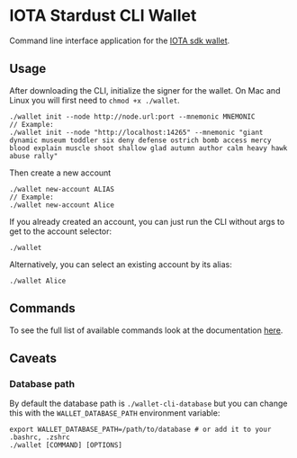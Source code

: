 # IOTA Stardust CLI Wallet

Command line interface application for the [IOTA sdk wallet](https://github.com/iotaledger/iota-sdk).

## Usage

After downloading the CLI, initialize the signer for the wallet. On Mac and Linux you will first need to `chmod +x ./wallet`.

```
./wallet init --node http://node.url:port --mnemonic MNEMONIC
// Example:
./wallet init --node "http://localhost:14265" --mnemonic "giant dynamic museum toddler six deny defense ostrich bomb access mercy
blood explain muscle shoot shallow glad autumn author calm heavy hawk abuse rally"
```

Then create a new account

```
./wallet new-account ALIAS
// Example:
./wallet new-account Alice
```

If you already created an account, you can just run the CLI without args to get to the account selector:

```
./wallet
```

Alternatively, you can select an existing account by its alias:

```
./wallet Alice
```

## Commands

To see the full list of available commands look at the documentation [here](https://wiki.iota.org/shimmer/cli-wallet/welcome/).

## Caveats

### Database path

By default the database path is `./wallet-cli-database` but you can change this with the `WALLET_DATABASE_PATH` environment variable:

```
export WALLET_DATABASE_PATH=/path/to/database # or add it to your .bashrc, .zshrc
./wallet [COMMAND] [OPTIONS]
```